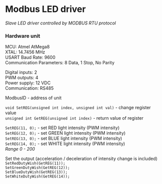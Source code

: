 # Modbus LED driver
*Slave LED driver controlled by MODBUS RTU protocol*

### Hardware unit
MCU: Atmel AtMega8<br />
XTAL: 14.7456 MHz<br />
USART Baud Rate: 9600<br />
Communication Parameters: 8 Data, 1 Stop, No Parity<br />

Digital inputs: 2<br />
PWM outputs: 4<br />
Power supply: 12 VDC<br />
Communication: RS485<br />

ModbusID - address of unit

`void SetREG(unsigned int index, unsigned int val)` - change register value<br />
`unsigned int GetREG(unsigned int index)` - return value of register

`SetREG(11, 0);` - set RED light intensity (PWM intensity)<br />
`SetREG(12, 0);` - set GREEN light intensity (PWM intensity)<br />
`SetREG(13, 0);` - set BLUE light intensity (PWM intensity)<br />
`SetREG(14, 0);` - set WHITE light intensity (PWM intensity)<br />
*Range 0 - 200*

Set the output (acceleration / deceleration of intensity change is included)<br />
`SetRedDutyWish(GetREG(11));`<br />
`SetGreenDutyWish(GetREG(12));`<br />
`SetBlueDutyWish(GetREG(13));`<br />
`SetWhiteDutyWish(GetREG(14));`<br />
